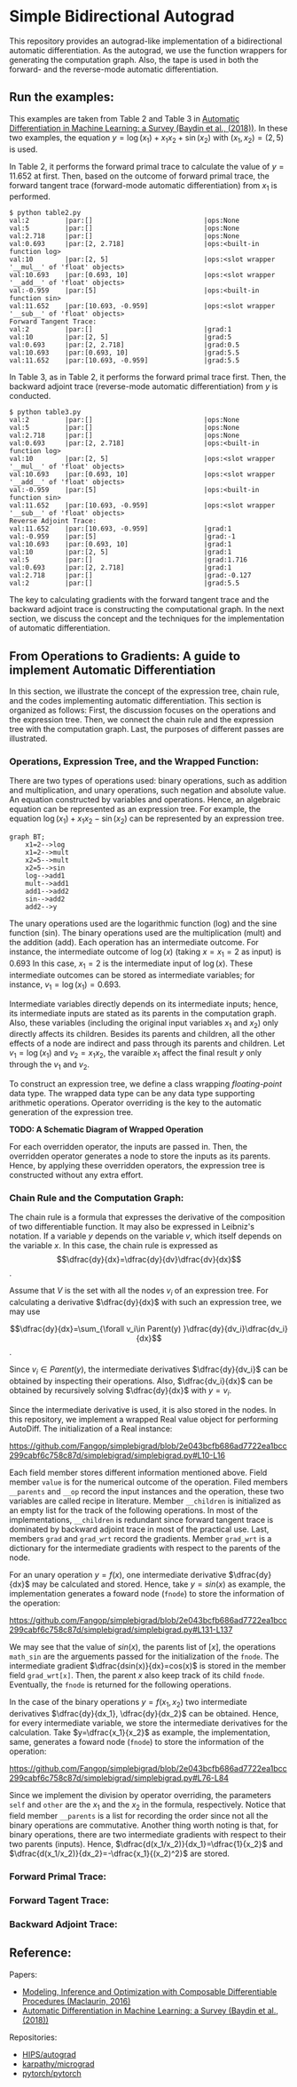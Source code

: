 # Simple Bidirectional Autograd
This repository provides an autograd-like implementation of a bidirectional automatic differentiation.
As the autograd, we use the function wrappers for generating the computation graph.
Also, the tape is used in both the forward- and the reverse-mode automatic differentiation.

## Run the examples:
This examples are taken from Table 2 and Table 3 in [Automatic Differentiation in Machine Learning: a Survey (Baydin et al., (2018))](https://www.jmlr.org/papers/volume18/17-468/17-468.pdf).
In these two examples, the equation $y=\log(x_1)+x_1x_2+\sin(x_2)$ with $(x_1,x_2)=(2,5)$ is used.

In Table 2, it performs the forward primal trace to calculate the value of $y=11.652$ at first.
Then, based on the outcome of forward primal trace, the forward tangent trace (forward-mode automatic differentiation)  from $x_1$ is performed.
```
$ python table2.py
val:2         |par:[]                            |ops:None                                              
val:5         |par:[]                            |ops:None                                              
val:2.718     |par:[]                            |ops:None                                              
val:0.693     |par:[2, 2.718]                    |ops:<built-in function log>                           
val:10        |par:[2, 5]                        |ops:<slot wrapper '__mul__' of 'float' objects>       
val:10.693    |par:[0.693, 10]                   |ops:<slot wrapper '__add__' of 'float' objects>       
val:-0.959    |par:[5]                           |ops:<built-in function sin>                           
val:11.652    |par:[10.693, -0.959]              |ops:<slot wrapper '__sub__' of 'float' objects>       
Forward Tangent Trace:
val:2         |par:[]                            |grad:1                             
val:10        |par:[2, 5]                        |grad:5                             
val:0.693     |par:[2, 2.718]                    |grad:0.5                           
val:10.693    |par:[0.693, 10]                   |grad:5.5                           
val:11.652    |par:[10.693, -0.959]              |grad:5.5 
```

In Table 3, as in Table 2, it performs the forward primal trace first.
Then, the backward adjoint trace (reverse-mode automatic differentiation) from $y$ is conducted.
```
$ python table3.py
val:2         |par:[]                            |ops:None                                              
val:5         |par:[]                            |ops:None                                              
val:2.718     |par:[]                            |ops:None                                              
val:0.693     |par:[2, 2.718]                    |ops:<built-in function log>                           
val:10        |par:[2, 5]                        |ops:<slot wrapper '__mul__' of 'float' objects>       
val:10.693    |par:[0.693, 10]                   |ops:<slot wrapper '__add__' of 'float' objects>       
val:-0.959    |par:[5]                           |ops:<built-in function sin>                           
val:11.652    |par:[10.693, -0.959]              |ops:<slot wrapper '__sub__' of 'float' objects>       
Reverse Adjoint Trace:
val:11.652    |par:[10.693, -0.959]              |grad:1                             
val:-0.959    |par:[5]                           |grad:-1                            
val:10.693    |par:[0.693, 10]                   |grad:1                             
val:10        |par:[2, 5]                        |grad:1                             
val:5         |par:[]                            |grad:1.716                         
val:0.693     |par:[2, 2.718]                    |grad:1                             
val:2.718     |par:[]                            |grad:-0.127                        
val:2         |par:[]                            |grad:5.5
```
The key to calculating gradients with the forward tangent trace and the backward adjoint trace is constructing the computational graph.
In the next section, we discuss the concept and the techniques for the implementation of automatic differentiation.

## From Operations to Gradients: A guide to implement Automatic Differentiation
In this section, we illustrate the concept of the expression tree, chain rule, and the codes implementing automatic differentiation.
This section is organized as follows: First, the discussion focuses on the operations and the expression tree.
Then, we connect the chain rule and the expression tree with the computation graph.
Last, the purposes of different passes are illustrated.

### Operations, Expression Tree, and the Wrapped Function:
There are two types of operations used: binary operations, such as addition and multiplication, and unary operations, such negation and absolute value.
An equation constructed by variables and operations.
Hence, an algebraic equation can be represented as an expression tree.
For example, the equation $\log(x_1)+x_1x_2-\sin(x_2)$ can be represented by an expression tree.

```mermaid
graph BT;
    x1=2-->log
    x1=2-->mult
    x2=5-->mult
    x2=5-->sin
    log-->add1
    mult-->add1
    add1-->add2
    sin-->add2
    add2-->y
```

The unary operations used are the logarithmic function (log) and the sine function (sin).
The binary operations used are the multiplication (mult) and the addition (add).
Each operation has an intermediate outcome.
For instance, the intermediate outcome of $\log(x)$ (taking $x=x_1=2$ as input) is $0.693$
In this case, $x_1=2$ is the intermediate input of $\log(x)$.
These intermediate outcomes can be stored as intermediate variables; for instance, $v_1=\log(x_1)=0.693$.

Intermediate variables directly depends on its intermediate inputs; hence, its intermediate inputs are stated as its parents in the computation graph.
Also, these variables (including the original input variables $x_1$ and $x_2$) only directly affects its children.
Besides its parents and children, all the other effects of a node are indirect and pass through its parents and children.
Let $v_1=\log(x_1)$ and $v_2=x_1x_2$, the varaible $x_1$ affect the final result $y$ only through the $v_1$ and $v_2$.

To construct an expression tree, we define a class wrapping *floating-point* data type.
The wrapped data type can be any data type supporting arithmetic operations.
Operator overriding is the key to the automatic generation of the expression tree.

**TODO: A Schematic Diagram of Wrapped Operation**

For each overridden operator, the inputs are passed in.
Then, the overridden operator generates a node to store the inputs as its parents.
Hence, by applying these overridden operators, the expression tree is constructed without any extra effort.

### Chain Rule and the Computation Graph:
The chain rule is a formula that expresses the derivative of the composition of two differentiable function.
It may also be expressed in Leibniz's notation. If a variable $y$ depends on the variable $v$, which itself depends on the variable $x$. In this case, the chain rule is expressed as 
$$\dfrac{dy}{dx}=\dfrac{dy}{dv}\dfrac{dv}{dx}$$.

Assume that $V$ is the set with all the nodes $v_i$ of an expression tree.
For calculating a derivative $\dfrac{dy}{dx}$ with such an expression tree, we may use

$$\dfrac{dy}{dx}=\sum_{\forall v_i\in Parent(y) }\dfrac{dy}{dv_i}\dfrac{dv_i}{dx}$$.

Since $v_i\in Parent(y)$, the intermediate derivatives $\dfrac{dy}{dv_i}$ can be obtained by inspecting their operations.
Also, $\dfrac{dv_i}{dx}$ can be obtained by recursively solving $\dfrac{dy}{dx}$ with $y=v_i$.

Since the intermediate derivative is used, it is also stored in the nodes.
In this repository, we implement a wrapped Real value object for performing AutoDiff.
The initialization of a Real instance:

https://github.com/Fangop/simplebigrad/blob/2e043bcfb686ad7722ea1bcc299cabf6c758c87d/simplebigrad/simplebigrad.py#L10-L16

Each field member stores different information mentioned above.
Field member `value` is for the numerical outcome of the operation.
Filed members `__parents` and `__op` record the input instances and the operation, these two variables are called recipe in literature.
Member `__children` is initialized as an empty list for the track of the following operations.
In most of the implementations, `__children` is redundant since forward tangent trace is dominated by backward adjoint trace in most of the practical use.
Last, members `grad` and `grad_wrt` record the gradients.
Member `grad_wrt` is a dictionary for the intermediate gradients with respect to the parents of the node.

For an unary operation $y=f(x)$, one intermediate derivative $\dfrac{dy}{dx}$ may be calculated and stored.
Hence, take $y=sin(x)$ as example, the implementation generates a foward node (`fnode`) to store the information of the operation:

https://github.com/Fangop/simplebigrad/blob/2e043bcfb686ad7722ea1bcc299cabf6c758c87d/simplebigrad/simplebigrad.py#L131-L137

We may see that the value of $sin(x)$, the parents list of $[x]$, the operations `math_sin` are the arguements passed for the initialization of the `fnode`.
The intermediate gradient $\dfrac{dsin(x)}{dx}=cos(x)$ is stored in the member field `grad_wrt[x]`.
Then, the parent $x$ also keep track of its child `fnode`.
Eventually, the `fnode` is returned for the following operations.

In the case of the binary operations $y=f(x_1,x_2)$ two intermediate derivatives $\dfrac{dy}{dx_1}, \dfrac{dy}{dx_2}$ can be obtained.
Hence, for every intermediate variable, we store the intermediate derivatives for the calculation.
Take $y=\dfrac{x_1}{x_2}$ as example, the implementation, same, generates a foward node (`fnode`) to store the information of the operation:

https://github.com/Fangop/simplebigrad/blob/2e043bcfb686ad7722ea1bcc299cabf6c758c87d/simplebigrad/simplebigrad.py#L76-L84

Since we implement the division by operator overriding, the parameters `self` and `other` are the $x_1$ and the $x_2$ in the formula, respectively.
Notice that field member `__parents` is a list for recording the order since not all the binary operations are commutative.
Another thing worth noting is that, for binary operations, there are two intermediate gradients with respect to their two parents (inputs).
Hence, $\dfrac{d(x_1/x_2)}{dx_1}=\dfrac{1}{x_2}$ and $\dfrac{d(x_1/x_2)}{dx_2}=-\dfrac{x_1}{(x_2)^2}$ are stored.

### Forward Primal Trace:
### Forward Tagent Trace:
### Backward Adjoint Trace:

## Reference:
Papers:
* [Modeling, Inference and Optimization with Composable Differentiable Procedures (Maclaurin, 2016)](https://www.semanticscholar.org/paper/Modeling%2C-Inference-and-Optimization-With-Maclaurin/d5c6ee4468116671dcd811c1518c1dbf54c99e77)
* [Automatic Differentiation in Machine Learning: a Survey (Baydin et al., (2018))](https://www.jmlr.org/papers/volume18/17-468/17-468.pdf)

Repositories:
* [HIPS/autograd](https://github.com/HIPS/autograd)
* [karpathy/micrograd](https://github.com/karpathy/micrograd)
* [pytorch/pytorch](https://github.com/pytorch/pytorch)